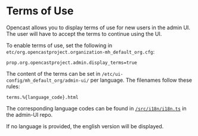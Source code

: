 # Terms of Use

Opencast allows you to display terms of use for new users in the admin UI. The user will have to accept the terms to continue using the UI.

To enable terms of use, set the following in `etc/org.opencastproject.organization-mh_default_org.cfg`:

```
prop.org.opencastproject.admin.display_terms=true
```

The content of the terms can be set in `/etc/ui-config/mh_default_org/admin-ui/` per language. The filenames follow these rules:

```
terms.%{language_code}.html
```

The corresponding language codes can be found in [`/src/i18n/i18n.ts`](https://github.com/opencast/opencast-admin-interface/blob/main/src/i18n/languages.ts#L29) in the admin-UI repo.

If no language is provided, the english version will be displayed.
